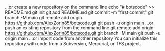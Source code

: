 …or create a new repository on the command line
echo "# botscode" >> README.md
git init
git add README.md
git commit -m "first commit"
git branch -M main
git remote add origin https://github.com/AlexZorin85/botscode.git
git push -u origin main
…or push an existing repository from the command line
git remote add origin https://github.com/AlexZorin85/botscode.git
git branch -M main
git push -u origin main
…or import code from another repository
You can initialize this repository with code from a Subversion, Mercurial, or TFS project.

